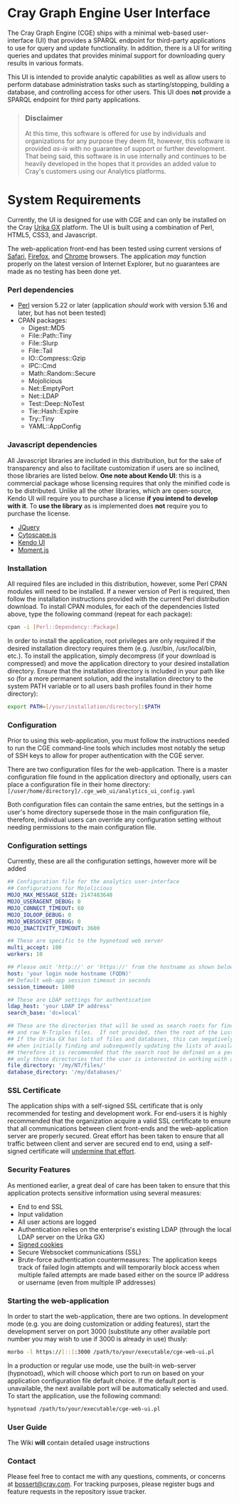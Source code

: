 # Cray Graph Engine User Interface #

The Cray Graph Engine (CGE) ships with a minimal web-based user-interface (UI) that provides a SPARQL endpoint for third-party applications to use for query and update functionality.  In addition, there is a UI for writing queries and updates that provides minimal support for downloading query results in various formats.

This UI is intended to provide analytic capabilities as well as allow users to perform database administration tasks such as starting/stopping, building a database, and controlling access for other users.  This UI does **not** provide a SPARQL endpoint for third party applications.

> ### Disclaimer ###
> At this time, this software is offered for use by individuals and organizations for any purpose they deem fit, however, this software is provided *as-is* with no guarantee of support or further development.  That being said, this software is in use internally and continues to be heavily developed in the hopes that it provides an added value to Cray's customers using our Analytics platforms.

# System Requirements #
Currently, the UI is designed for use with CGE and can only be installed on the Cray [Urika GX](http://www.cray.com/products/analytics/urika-gx) platform.  The UI is built using a combination of Perl, HTML5, CSS3, and Javascript.

The web-application front-end has been tested using current versions of [Safari](https://support.apple.com/downloads/#safari), [Firefox](https://www.mozilla.org/firefox), and [Chrome](https://www.google.com/chrome/browser/) browsers.  The application *may* function properly on the latest version of Internet Explorer, but no guarantees are made as no testing has been done yet.

### Perl dependencies ###
* [Perl](http://www.cpan.org/src/5.0/perl-5.24.0.tar.gz) version 5.22 or later (application *should* work with version 5.16 and later, but has not been tested)
* CPAN packages:
    * Digest::MD5
    * File::Path::Tiny
    * File::Slurp
    * File::Tail
    * IO::Compress::Gzip
    * IPC::Cmd
    * Math::Random::Secure
    * Mojolicious
    * Net::EmptyPort
    * Net::LDAP
    * Test::Deep::NoTest
    * Tie::Hash::Expire
    * Try::Tiny
    * YAML::AppConfig

### Javascript dependencies ###
All Javascript libraries are included in this distribution, but for the sake of transparency and also to facilitate customization if users are so inclined, those libraries are listed below.  **One note about Kendo UI**: this is a commercial package whose licensing requires that only the minified code is to be distributed.  Unlike all the other libraries, which are open-source, Kendo UI will require you to purchase a license **if you intend to develop with it**.  To **use the library** as is implemented does **not** require you to purchase the license.

* [JQuery](http://jquery.com/download/)
* [Cytoscape.js](http://js.cytoscape.org)
* [Kendo UI](http://www.telerik.com/kendo-ui)
* [Moment.js](http://momentjs.com)

### Installation ###
All required files are included in this distribution, however, some Perl CPAN modules will need to be installed.  If a newer version of Perl is required, then follow the installation instructions provided with the current Perl distribution download.  To install CPAN modules, for each of the dependencies listed above, type the following command (repeat for each package):

```bash
cpan -i [Perl::Dependency::Package]
```

In order to install the application, root privileges are only required if the desired installation directory requires them (e.g. /usr/bin, /usr/local/bin, etc.).  To install the application, simply decompress (if your download is compressed) and move the application directory to your desired installation directory.  Ensure that the installation directory is included in your path like so (for a more permanent solution, add the installation directory to the system PATH variable or to all users bash profiles found in their home directory):

```bash
export PATH=[/your/installation/directory]:$PATH
```

### Configuration ###
Prior to using this web-application, you must follow the instructions needed to run the CGE command-line tools which includes most notably the setup of SSH keys to allow for proper authentication with the CGE server.

There are two configuration files for the web-application.  There is a master configuration file found in the application directory and optionally, users can place a configuration file in their home directory: ```[/user/home/directory]/.cge_web_ui/analytics_ui_config.yaml```

Both configuration files can contain the same entries, but the settings in a user's home directory supersede those in the main configuration file, therefore, individual users can override any configuration setting without needing permissions to the main configuration file.

### Configuration settings ###
Currently, these are all the configuration settings, however more will be added
```yaml
## Configuration file for the analytics user-interface
## Configurations for Mojolicious
MOJO_MAX_MESSAGE_SIZE: 2147483648
MOJO_USERAGENT_DEBUG: 0
MOJO_CONNECT_TIMEOUT: 60
MOJO_IOLOOP_DEBUG: 0
MOJO_WEBSOCKET_DEBUG: 0
MOJO_INACTIVITY_TIMEOUT: 3600

## These are specific to the hypnotoad web server
multi_accept: 100
workers: 10

## Please omit 'http://' or 'https://' from the hostname as shown below
host: 'your login node hostname (FQDN)'
## Default web-app session timeout in seconds
session_timeout: 1800

## These are LDAP settings for authentication
ldap_host: 'your LDAP IP address'
search_base: 'dc=local'

## These are the directories that will be used as search roots for finding available databases
## and raw N-Triples files.  If not provided, then the root of the Lustre filesystem will be used.
## If the Urika GX has lots of files and databases, this can negatively impact the UI's performance
## when initially finding and subsequently updating the lists of available databases and files,
## therefore it is recommended that the search root be defined on a per-user basis to ensure that
## only those directories that the user is interested in working with are searched.
file_directory: '/my/NT/files/'
database_directory: '/my/databases/'
```

### SSL Certificate ###
The application ships with a self-signed SSL certificate that is only recommended for testing and development work.  For end-users it is highly recommended that the organization acquire a valid SSL certificate to ensure that all communications between client front-ends and the web-application server are properly secured.  Great effort has been taken to ensure that all traffic between client and server are secured end to end, using a self-signed certificate will [undermine that effort](https://www.globalsign.com/en/ssl-information-center/dangers-self-signed-certificates/).

### Security Features ###
As mentioned earlier, a great deal of care has been taken to ensure that this application protects sensitive information using several measures:

* End to end SSL
* Input validation
* All user actions are logged
* Authentication relies on the enterprise's existing LDAP (through the local LDAP server on the Urika GX)
* [Signed cookies](http://mojolicious.org/perldoc/Mojolicious#secrets)
* Secure Websocket communications (SSL)
* Brute-force authentication countermeasures: The application keeps track of failed login attempts and will temporarily block access when multiple failed attempts are made based either on the source IP address or username (even from multiple IP addresses)

### Starting the web-application ###
In order to start the web-application, there are two options.  In development mode (e.g. you are doing customization or adding features), start the development server on port 3000 (substitute any other available port number you may wish to use if 3000 is already in use) thusly:

```bash
morbo -l https://[::]:3000 /path/to/your/executable/cge-web-ui.pl
```

In a production or regular use mode, use the built-in web-server (hypnotoad), which will choose which port to run on based on your application configuration file default choice.  If the default port is unavailable, the next available port will be automatically selected and used.  To start the application, use the following command:

```bash
hypnotoad /path/to/your/executable/cge-web-ui.pl
```

### User Guide ###
The Wiki **will** contain detailed usage instructions

### Contact ###
Please feel free to contact me with any questions, comments, or concerns at bossert@cray.com.  For tracking purposes, please register bugs and feature requests in the repository issue tracker.